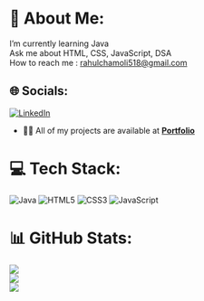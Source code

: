 # 💫 About Me:
I’m currently learning Java<br>Ask me about HTML, CSS, JavaScript, DSA<br>How to reach me : rahulchamoli518@gmail.com


## 🌐 Socials:
[![LinkedIn](https://img.shields.io/badge/LinkedIn-%230077B5.svg?logo=linkedin&logoColor=white)](https://www.linkedin.com/in/rahul-chamoli-2b1299167/) 
- 👨‍💻 All of my projects are available at **[Portfolio](https://rahulchamoli12.github.io/)**

# 💻 Tech Stack:
![Java](https://img.shields.io/badge/java-%23ED8B00.svg?style=flat&logo=java&logoColor=white) ![HTML5](https://img.shields.io/badge/html5-%23E34F26.svg?style=flat&logo=html5&logoColor=white) ![CSS3](https://img.shields.io/badge/css3-%231572B6.svg?style=flat&logo=css3&logoColor=white) ![JavaScript](https://img.shields.io/badge/javascript-%23323330.svg?style=flat&logo=javascript&logoColor=%23F7DF1E)
# 📊 GitHub Stats:
![](https://github-readme-stats.vercel.app/api?username=rahulchamoli12&theme=radical&hide_border=true&include_all_commits=false&count_private=false)<br/>
![](https://github-readme-streak-stats.herokuapp.com/?user=rahulchamoli12&theme=radical&hide_border=true)<br/>
![](https://github-readme-stats.vercel.app/api/top-langs/?username=rahulchamoli12&theme=radical&hide_border=true&include_all_commits=false&count_private=false&layout=compact)

<!-- Proudly created with GPRM ( https://gprm.itsvg.in ) -->
